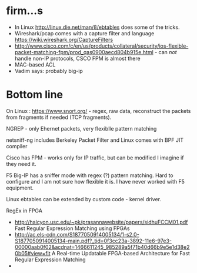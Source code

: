 # firm...s

*  In Linux http://linux.die.net/man/8/ebtables  does some of the tricks. 
*  Wireshark/pcap comes with a capture filter and language https://wiki.wireshark.org/CaptureFilters
*  http://www.cisco.com/c/en/us/products/collateral/security/ios-flexible-packet-matching-fpm/prod_qas0900aecd804b915e.html - can *not* handle non-IP protocols, CSCO FPM is almost there
*  MAC-based ACL
* Vadim says: probably big-ip


# Bottom line

On Linux : https://www.snort.org/ - regex, raw data, reconstruct the packets from fragments if needed (TCP fragments).

NGREP - only Ehernet packets, very flexiblle pattern matching

netsniff-ng includes Berkeley Packet Filter and Linux comes with BPF JIT compiler

Cisco has FPM - works only for IP traffic, but can be modified I imagine if they need it.

F5 Big-IP has a sniffer mode with regex (?) pattern matching. Hard to configure and I am not sure how flexible it is. I have never worked with F5 equipment.

Linux ebtables can be extended by custom code - kernel driver. 


RegEx in FPGA
* http://halcyon.usc.edu/~pk/prasannawebsite/papers/sidhuFCCM01.pdf Fast Regular Expression Matching using FPGAs
* http://ac.els-cdn.com/S1877050914005134/1-s2.0-S1877050914005134-main.pdf?_tid=0f3cc23a-3892-11e6-97e3-00000aab0f02&acdnat=1466611245_985289a5f71b40d66b9e5e1d38e20b05#view=fit A Real-time Updatable FPGA-based Architecture for Fast Regular Expression Matching
* 
